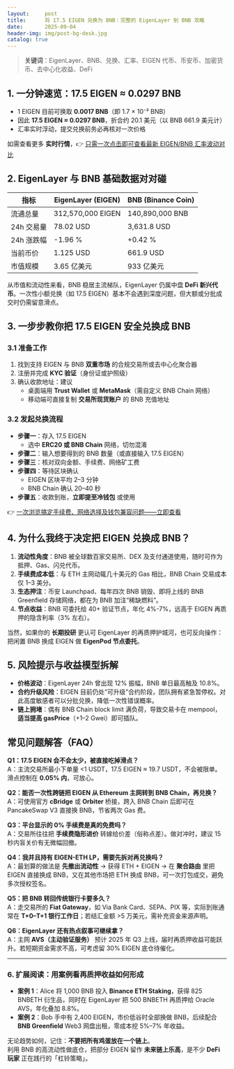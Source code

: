 ```yaml
---
layout:     post
title:      将 17.5 EIGEN 兑换为 BNB：完整的 EigenLayer 到 BNB 攻略
date:       2025-09-04
header-img: img/post-bg-desk.jpg
catalog: true
---
```


> **关键词**：EigenLayer、BNB、兑换、汇率、EIGEN 代币、币安币、加密货币、去中心化收益、DeFi

## 1. 一分钟速览：17.5 EIGEN ≈ 0.0297 BNB

- 1 EIGEN 目前可换取 **0.0017 BNB**（即 1.7 × 10⁻³ BNB）
- 因此 **17.5 EIGEN ≈ 0.0297 BNB**，折合约 20.1 美元（以 BNB 661.9 美元计）
- 汇率实时浮动，提交兑换前务必再核对一次价格

如需查看更多 **实时行情**，👉 [只需一次点击即可查看最新 EIGEN/BNB 汇率波动对比](https://okxdog.com/)

## 2. EigenLayer 与 BNB 基础数据对对碰

| **指标** | EigenLayer (EIGEN) | BNB (Binance Coin) |
|---|---|---|
| 流通总量 | 312,570,000 EIGEN | 140,890,000 BNB |
| 24h 交易量 | 78.02 USD | 3,631.8 USD |
| 24h 涨跌幅 | -1.96 % | +0.42 % |
| 当前币价 | 1.125 USD | 661.9 USD |
| 市值规模 | 3.65 亿美元 | 933 亿美元 |

从市值和流动性来看，BNB 稳居主流梯队，EigenLayer 仍属中盘 **DeFi 新兴代币**。一次性小额兑换（如 17.5 EIGEN）基本不会遇到深度问题，但大额或分批成交时仍需留意滑点。

## 3. 一步步教你把 17.5 EIGEN 安全兑换成 BNB

### 3.1 准备工作
1. 找到支持 EIGEN 与 BNB **双重市场** 的合规交易所或去中心化聚合器  
2. 注册并完成 **KYC 验证**（身份证或护照级）
3. 确认收款地址：建议
   - 桌面端用 **Trust Wallet** 或 **MetaMask**（需自定义 BNB Chain 网络）
   - 移动端可直接复制 **交易所现货账户** 的 BNB 充值地址

### 3.2 发起兑换流程
- **步骤一**：存入 17.5 EIGEN  
    - 选中 **ERC20 或 BNB Chain** 网络，切勿混淆
- **步骤二**：输入想要得到的 BNB 数量（或直接输入 17.5 EIGEN）  
- **步骤三**：核对双向金额、手续费、网络矿工费  
- **步骤四**：等待区块确认  
    - EIGEN 区块平均 2–3 分钟  
    - BNB Chain 确认 20–40 秒  
- **步骤五**：收款到账，**立即提至冷钱包** 或使用

👉 [一次浏览搞定手续费、网络选择及钱包兼容问题——立即查看](https://okxdog.com/)

## 4. 为什么我终于决定把 EIGEN 兑换成 BNB？

1. **流动性角度**：BNB 被全球数百家交易所、DEX 及支付通道使用，随时可作为抵押、Gas、闪兑代币。  
2. **手续费成本低**：与 ETH 主网动辄几十美元的 Gas 相比，BNB Chain 交易成本仅 1–3 美分。  
3. **生态押注**：币安 Launchpad、每年四次 BNB 销毁、即将上线的 BNB Greenfield 存储网络，都在为 BNB 加注“稀缺燃料”。  
4. **节点收益**：BNB 可委托给 40+ 验证节点，年化 4%-7%，远高于 EIGEN 再质押的隐含利率（3% 左右）。  

当然，如果你的 **长期投研** 更认可 EigenLayer 的再质押护城河，也可反向操作：把闲置 BNB 换成 EIGEN 做 **EigenPod 节点委托**。

## 5. 风险提示与收益模型拆解

- **价格波动**：EigenLayer 24h 曾出现 12% 振幅，BNB 单日最高触及 10.8%。
- **合约升级风险**：EIGEN 目前仍处“可升级”合约阶段，团队拥有紧急暂停权。对此高度敏感者可以分批兑换，降低一次性错误概率。
- **链上拥堵**：偶有 BNB Chain block limit 满负荷，导致交易卡在 mempool，**适当提高 gasPrice**（+1–2 Gwei）即可插队。  

## 常见问题解答（FAQ）

**Q1：17.5 EIGEN 会不会太少，被直接吃掉滑点？**  
A：主流交易所最小下单量 <1 USDT，17.5 EIGEN ≈ 19.7 USDT，不会被限单。滑点控制在 **0.05% 内**，可放心。

**Q2：能否一次性跨链把 EIGEN 从 Ethereum 主网转到 BNB Chain，再兑换？**  
A：可使用官方 **cBridge** 或 **Orbiter** 桥接，跨入 BNB Chain 后即可在 PancakeSwap V3 直接换 BNB，节省两次 Gas 费。

**Q3：平台显示的 0% 手续费是真的免费吗？**  
A：交易所往往把 **手续费隐形进价** 转嫁给价差（俗称点差）。做对冲时，建议 15 秒内盲关价有无微幅回撤。

**Q4：我并且持有 EIGEN-ETH LP，需要先拆对再兑换吗？**  
A：最划算的做法是 **先撤出流动性** → 获得 ETH + EIGEN → 在 **聚合路由** 里把 EIGEN 直接换成 BNB，又在其他市场把 ETH 换成 BNB，可一次打包成交，避免多次授权签名。

**Q5：把 BNB 转回传统银行卡要多久？**  
A：走交易所的 **Fiat Gateway**，如 Via Bank Card、SEPA、PIX 等，实际到账通常在 **T+0–T+1 银行工作日**；若结汇金额 >5 万美元，需补充资金来源声明。

**Q6：EigenLayer 还有热点叙事可继续拿？**  
A：主网 **AVS（主动验证服务）** 预计 2025 年 Q3 上线，届时再质押收益可能跃升。若短期资金需求不高，可考虑留 30% EIGEN 底仓待催化。

---

### 6. 扩展阅读：用案例看再质押收益如何形成

- **案例 1**：Alice 将 1,000 BNB 投入 **Binance ETH Staking**，获得 825 BNBETH 衍生品，同时在 EigenLayer 把 500 BNBETH 再质押给 Oracle AVS，年化叠加 8.8%。  
- **案例 2**：Bob 手中有 2,400 EIGEN，市价低谷时全部换做 BNB，后续配合 **BNB Greenfield** Web3 网盘出租，零成本挖 5%–7% 年收益。  

无论趋势如何，记住：**不要把所有鸡蛋放在一个链上**。  
利用 BNB 的高流动性做底仓，把部分 EIGEN 留作 **未来链上乐高**，是不少 **DeFi 玩家** 正在践行的「杠铃策略」。